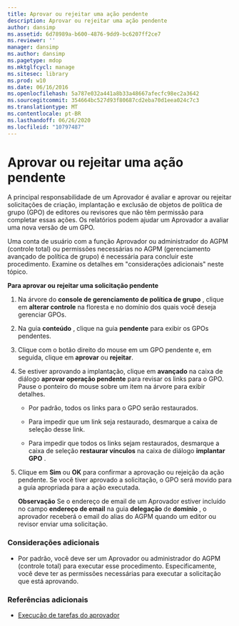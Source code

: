 ```yaml
---
title: Aprovar ou rejeitar uma ação pendente
description: Aprovar ou rejeitar uma ação pendente
author: dansimp
ms.assetid: 6d78989a-b600-4876-9dd9-bc6207ff2ce7
ms.reviewer: ''
manager: dansimp
ms.author: dansimp
ms.pagetype: mdop
ms.mktglfcycl: manage
ms.sitesec: library
ms.prod: w10
ms.date: 06/16/2016
ms.openlocfilehash: 5a787e032a441a8b33a48667afecfc98ec2a3642
ms.sourcegitcommit: 354664bc527d93f80687cd2eba70d1eea024c7c3
ms.translationtype: MT
ms.contentlocale: pt-BR
ms.lasthandoff: 06/26/2020
ms.locfileid: "10797487"
---
```

# Aprovar ou rejeitar uma ação pendente


A principal responsabilidade de um Aprovador é avaliar e aprovar ou rejeitar solicitações de criação, implantação e exclusão de objetos de política de grupo (GPO) de editores ou revisores que não têm permissão para completar essas ações. Os relatórios podem ajudar um Aprovador a avaliar uma nova versão de um GPO.

Uma conta de usuário com a função Aprovador ou administrador do AGPM (controle total) ou permissões necessárias no AGPM (gerenciamento avançado de política de grupo) é necessária para concluir este procedimento. Examine os detalhes em "considerações adicionais" neste tópico.

**Para aprovar ou rejeitar uma solicitação pendente**

1.  Na árvore do **console de gerenciamento de política de grupo** , clique em **alterar controle** na floresta e no domínio dos quais você deseja gerenciar GPOs.

2.  Na guia **conteúdo** , clique na guia **pendente** para exibir os GPOs pendentes.

3.  Clique com o botão direito do mouse em um GPO pendente e, em seguida, clique em **aprovar** ou **rejeitar**.

4.  Se estiver aprovando a implantação, clique em **avançado** na caixa de diálogo **aprovar operação pendente** para revisar os links para o GPO. Pause o ponteiro do mouse sobre um item na árvore para exibir detalhes.

    -   Por padrão, todos os links para o GPO serão restaurados.

    -   Para impedir que um link seja restaurado, desmarque a caixa de seleção desse link.

    -   Para impedir que todos os links sejam restaurados, desmarque a caixa de seleção **restaurar vínculos** na caixa de diálogo **implantar GPO** .

5.  Clique em **Sim** ou **OK** para confirmar a aprovação ou rejeição da ação pendente. Se você tiver aprovado a solicitação, o GPO será movido para a guia apropriada para a ação executada.

    **Observação**  Se o endereço de email de um Aprovador estiver incluído no campo **endereço de email** na guia **delegação** de **domínio** , o aprovador receberá o email do alias do AGPM quando um editor ou revisor enviar uma solicitação.

     

### Considerações adicionais

-   Por padrão, você deve ser um Aprovador ou administrador do AGPM (controle total) para executar esse procedimento. Especificamente, você deve ter as permissões necessárias para executar a solicitação que está aprovando.

### Referências adicionais

-   [Execução de tarefas do aprovador](performing-approver-tasks-agpm30ops.md)

 

 





